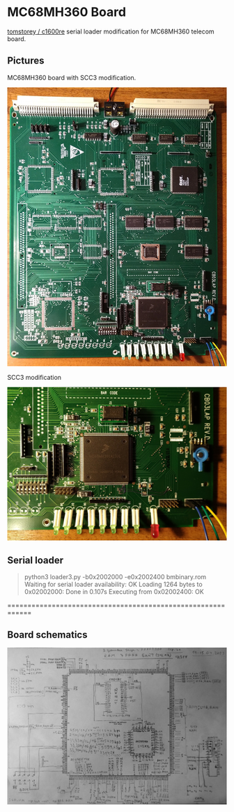 # MC68MH360 Board

[tomstorey / c1600re](https://github.com/tomstorey/c1600re) serial loader modification for MC68MH360 telecom board.

 
## Pictures

MC68MH360 board with SCC3 modification.

![MC68MH360 board](/b_1.jpg)


SCC3 modification 

![SCC3 modification](/b_2.jpg)


## Serial loader

>python3 loader3.py -b0x2002000 -e0x2002400 bmbinary.rom
Waiting for serial loader availability: OK
Loading 1264 bytes to 0x02002000: Done in 0.107s
Executing from 0x02002400: OK

============================================================


##  Board schematics
 
![Board schematics](/s.jpg)
